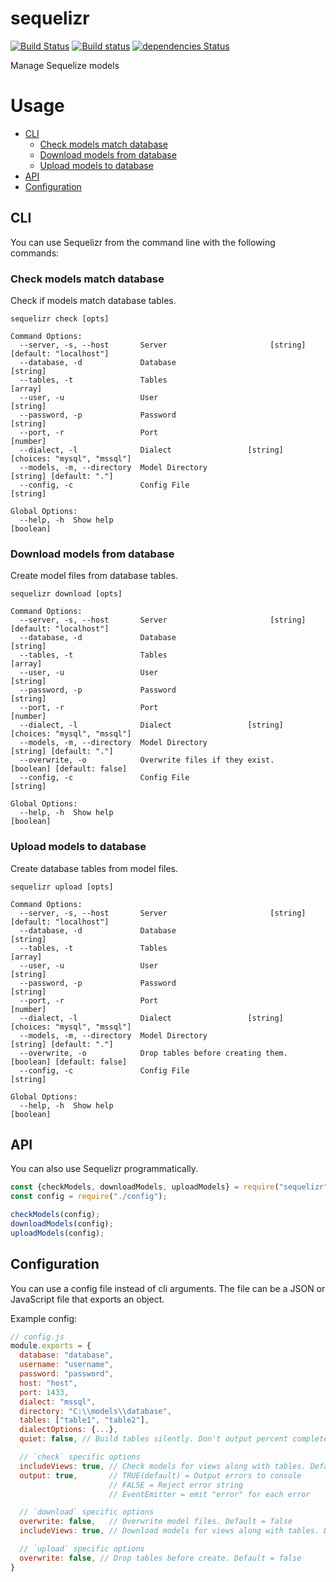# sequelizr

[![Build Status](https://travis-ci.com/UziTech/sequelizr.svg?branch=master)](https://travis-ci.com/UziTech/sequelizr)
[![Build status](https://ci.appveyor.com/api/projects/status/4hedwn3wy9dtho2g/branch/master?svg=true)](https://ci.appveyor.com/project/UziTech/sequelizr/branch/master)
[![dependencies Status](https://david-dm.org/UziTech/sequelizr/status.svg)](https://david-dm.org/UziTech/sequelizr)

Manage Sequelize models

# Usage

-   [CLI](#cli)
    -   [Check models match database](#check-models-match-database)
    -   [Download models from database](#download-models-from-database)
    -   [Upload models to database](#upload-models-to-database)
-   [API](#api)
-   [Configuration](#configuration)

## CLI

You can use Sequelizr from the command line with the following commands:

### Check models match database

Check if models match database tables.

```
sequelizr check [opts]

Command Options:
  --server, -s, --host       Server                       [string] [default: "localhost"]
  --database, -d             Database                                            [string]
  --tables, -t               Tables                                               [array]
  --user, -u                 User                                                [string]
  --password, -p             Password                                            [string]
  --port, -r                 Port                                                [number]
  --dialect, -l              Dialect                 [string] [choices: "mysql", "mssql"]
  --models, -m, --directory  Model Directory                      [string] [default: "."]
  --config, -c               Config File                                         [string]

Global Options:
  --help, -h  Show help                                                         [boolean]
```

### Download models from database

Create model files from database tables.

```
sequelizr download [opts]

Command Options:
  --server, -s, --host       Server                       [string] [default: "localhost"]
  --database, -d             Database                                            [string]
  --tables, -t               Tables                                               [array]
  --user, -u                 User                                                [string]
  --password, -p             Password                                            [string]
  --port, -r                 Port                                                [number]
  --dialect, -l              Dialect                 [string] [choices: "mysql", "mssql"]
  --models, -m, --directory  Model Directory                      [string] [default: "."]
  --overwrite, -o            Overwrite files if they exist.    [boolean] [default: false]
  --config, -c               Config File                                         [string]

Global Options:
  --help, -h  Show help                                                         [boolean]
```

### Upload models to database

Create database tables from model files.

```
sequelizr upload [opts]

Command Options:
  --server, -s, --host       Server                       [string] [default: "localhost"]
  --database, -d             Database                                            [string]
  --tables, -t               Tables                                               [array]
  --user, -u                 User                                                [string]
  --password, -p             Password                                            [string]
  --port, -r                 Port                                                [number]
  --dialect, -l              Dialect                 [string] [choices: "mysql", "mssql"]
  --models, -m, --directory  Model Directory                      [string] [default: "."]
  --overwrite, -o            Drop tables before creating them. [boolean] [default: false]
  --config, -c               Config File                                         [string]

Global Options:
  --help, -h  Show help                                                         [boolean]
```

## API

You can also use Sequelizr programmatically.

```js
const {checkModels, downloadModels, uploadModels} = require("sequelizr");
const config = require("./config");

checkModels(config);
downloadModels(config);
uploadModels(config);
```

## Configuration

You can use a config file instead of cli arguments. The file can be a JSON or JavaScript file that exports an object.

Example config:
```js
// config.js
module.exports = {
  database: "database",
  username: "username",
  password: "password",
  host: "host",
  port: 1433,
  dialect: "mssql",
  directory: "C:\\models\\database",
  tables: ["table1", "table2"],
  dialectOptions: {...},
  quiet: false, // Build tables silently. Don't output percent complete.

  // `check` specific options
  includeViews: true, // Check models for views along with tables. Default = true
  output: true,       // TRUE(default) = Output errors to console
                      // FALSE = Reject error string
                      // EventEmitter = emit "error" for each error

  // `download` specific options
  overwrite: false,   // Overwrite model files. Default = false
  includeViews: true, // Download models for views along with tables. Default = true

  // `upload` specific options
  overwrite: false, // Drop tables before create. Default = false
}
```
